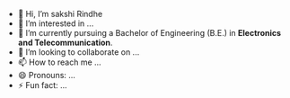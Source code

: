 - 👋 Hi, I’m sakshi Rindhe
- 👀 I’m interested in ...
- 🌱 I’m currently pursuing a Bachelor of Engineering (B.E.) in **Electronics and Telecommunication**. 
- 💞️ I’m looking to collaborate on ...
- 📫 How to reach me ...
- 😄 Pronouns: ...
- ⚡ Fun fact: ...

<!---
sakshirindhe43/sakshirindhe43 is a ✨ special ✨ repository because its `README.md` (this file) appears on your GitHub profile.
You can click the Preview link to take a look at your changes.
--->

